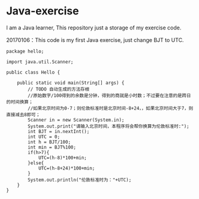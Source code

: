 ﻿# Java-exercise

I am a Java learner, This repository just a storage of my exercise code.

20170106：This code is my first Java exercise, just change BJT to UTC.

	package hello;
	
	import java.util.Scanner;
	
	public class Hello {
	
		public static void main(String[] args) {
			// TODO 自动生成的方法存根
			//原始数字/100得到的余数是分钟，得到的商就是小时数；不过要在注意的是跨日的时间换算；
			//如果北京时间为0-7；则伦敦标准时是北京时间-8+24，，如果北京时间大于7，则直接减去8即可；
			Scanner in = new Scanner(System.in);
			System.out.print("请输入北京时间，本程序将会帮你换算为伦敦标准时:");
			int BJT = in.nextInt();
			int UTC = 0; 
			int h = BJT/100;
			int min = BJT%100;
			if(h>7){
				UTC=(h-8)*100+min;
			}else{
				UTC=(h-8+24)*100+min;
			}
			System.out.println("伦敦标准时为："+UTC);
		}
	}
